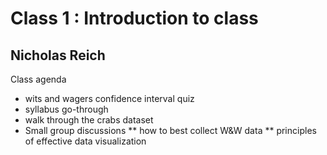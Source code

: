 Class 1 : Introduction to class
========
Nicholas Reich
--------

Class agenda
* wits and wagers confidence interval quiz
* syllabus go-through
* walk through the crabs dataset
* Small group discussions
  ** how to best collect W&W data
  ** principles of effective data visualization
